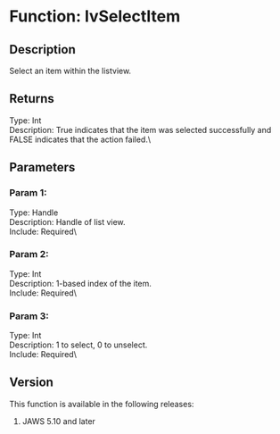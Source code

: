 # Function: lvSelectItem

## Description

Select an item within the listview.

## Returns

Type: Int\
Description: True indicates that the item was selected successfully and
FALSE indicates that the action failed.\

## Parameters

### Param 1:

Type: Handle\
Description: Handle of list view.\
Include: Required\

### Param 2:

Type: Int\
Description: 1-based index of the item.\
Include: Required\

### Param 3:

Type: Int\
Description: 1 to select, 0 to unselect.\
Include: Required\

## Version

This function is available in the following releases:

1.  JAWS 5.10 and later
